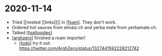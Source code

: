 # 2020-11-14

- Tried [[nested [[links]]]] in [[foam]]. They don't work.
- Ordered hot sauces from elmaiz.ch and yerba mate from yerbamate.ch.
- Talked [[fpallopides]].
- [[arghzero]] finished a roam importer!
  - [[todo]] try it out: https://twitter.com/ArghZero/status/1327441592228212742

[//begin]: # "Autogenerated link references for markdown compatibility"
[foam]: ../foam "Foam"
[fpallopides]: ../fpallopides "Fpallopides"
[arghzero]: ../arghzero "Arghzero"
[todo]: ../todo "Todo"
[//end]: # "Autogenerated link references"
